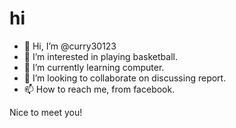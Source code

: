 # hi


* 👋 Hi, I’m @curry30123
* 👀 I’m interested in playing basketball.
* 🌱 I’m currently learning computer.
* 💞️ I’m looking to collaborate on discussing report.
* 📫 How to reach me, from facebook.



Nice to meet you!

<!---
curry30123/curry30123 is a ✨ special ✨ repository because its `README.md` (this file) appears on your GitHub profile.
You can click the Preview link to take a look at your changes.
--->

